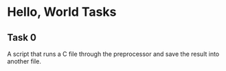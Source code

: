 # Hello, World Tasks

## Task 0
A script that runs a C file through the preprocessor and save the result into another file.

